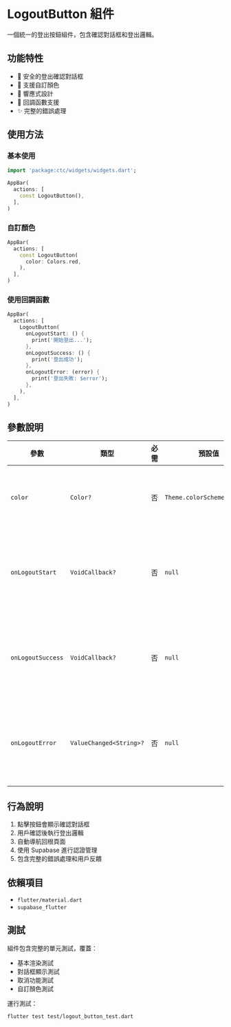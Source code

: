 # LogoutButton 組件

一個統一的登出按鈕組件，包含確認對話框和登出邏輯。

## 功能特性

- 🔐 安全的登出確認對話框
- 🎨 支援自訂顏色
- 📱 響應式設計
- 🔄 回調函數支援
- ✨ 完整的錯誤處理

## 使用方法

### 基本使用

```dart
import 'package:ctc/widgets/widgets.dart';

AppBar(
  actions: [
    const LogoutButton(),
  ],
)
```

### 自訂顏色

```dart
AppBar(
  actions: [
    const LogoutButton(
      color: Colors.red,
    ),
  ],
)
```

### 使用回調函數

```dart
AppBar(
  actions: [
    LogoutButton(
      onLogoutStart: () {
        print('開始登出...');
      },
      onLogoutSuccess: () {
        print('登出成功');
      },
      onLogoutError: (error) {
        print('登出失敗: $error');
      },
    ),
  ],
)
```

## 參數說明

| 參數 | 類型 | 必需 | 預設值 | 說明 |
|------|------|------|--------|------|
| `color` | `Color?` | 否 | `Theme.colorScheme.primary` | 按鈕圖標顏色 |
| `onLogoutStart` | `VoidCallback?` | 否 | `null` | 登出開始時的回調 |
| `onLogoutSuccess` | `VoidCallback?` | 否 | `null` | 登出成功時的回調 |
| `onLogoutError` | `ValueChanged<String>?` | 否 | `null` | 登出失敗時的回調 |

## 行為說明

1. 點擊按鈕會顯示確認對話框
2. 用戶確認後執行登出邏輯
3. 自動導航回根頁面
4. 使用 Supabase 進行認證管理
5. 包含完整的錯誤處理和用戶反饋

## 依賴項目

- `flutter/material.dart`
- `supabase_flutter`

## 測試

組件包含完整的單元測試，覆蓋：

- 基本渲染測試
- 對話框顯示測試
- 取消功能測試
- 自訂顏色測試

運行測試：

```bash
flutter test test/logout_button_test.dart
```
